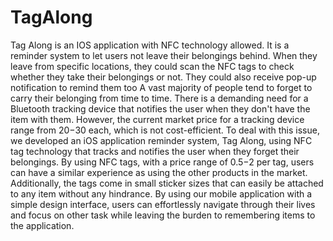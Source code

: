 # TagAlong

 Tag Along is an IOS application with NFC technology allowed. It is a reminder system to let users not leave their belongings behind. When they leave from specific locations, they could scan the NFC tags to check whether they take their belongings or not. They could also receive pop-up notification to remind them too
  A vast majority of people tend to forget to carry their belonging from time to time. There is a demanding need for a Bluetooth tracking device that notifies the user when they don't have the item with them. However, the current market price for a tracking device range from $20-$30 each, which is not cost-efficient. To deal with this issue, we developed an iOS application reminder system, Tag Along, using NFC tag technology that tracks and notifies the user when they forget their belongings. 
  By using NFC tags, with a price range of $0.5-$2 per tag, users can have a similar experience as using the other products in the market. Additionally, the tags come in small sticker sizes that can easily be attached to any item without any hindrance. By using our mobile application with a simple design interface, users can effortlessly navigate through their lives and focus on other task while leaving the burden to remembering items to the application.
